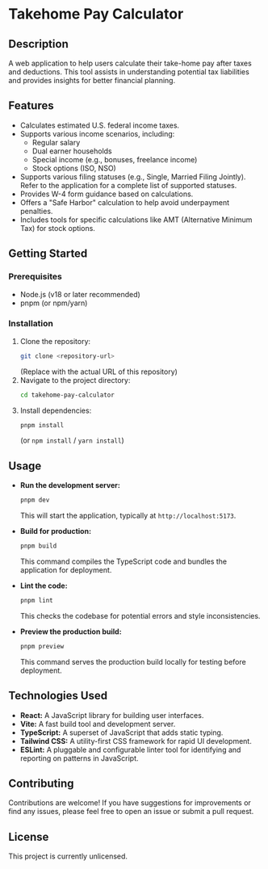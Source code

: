 # Takehome Pay Calculator

## Description
A web application to help users calculate their take-home pay after taxes and deductions. This tool assists in understanding potential tax liabilities and provides insights for better financial planning.

## Features
*   Calculates estimated U.S. federal income taxes.
*   Supports various income scenarios, including:
    *   Regular salary
    *   Dual earner households
    *   Special income (e.g., bonuses, freelance income)
    *   Stock options (ISO, NSO)
*   Supports various filing statuses (e.g., Single, Married Filing Jointly). Refer to the application for a complete list of supported statuses.
*   Provides W-4 form guidance based on calculations.
*   Offers a "Safe Harbor" calculation to help avoid underpayment penalties.
*   Includes tools for specific calculations like AMT (Alternative Minimum Tax) for stock options.

## Getting Started

### Prerequisites
*   Node.js (v18 or later recommended)
*   pnpm (or npm/yarn)

### Installation
1.  Clone the repository:
    ```bash
    git clone <repository-url>
    ```
    (Replace <repository-url> with the actual URL of this repository)
2.  Navigate to the project directory:
    ```bash
    cd takehome-pay-calculator
    ```
3.  Install dependencies:
    ```bash
    pnpm install
    ```
    (or `npm install` / `yarn install`)

## Usage
*   **Run the development server:**
    ```bash
    pnpm dev
    ```
    This will start the application, typically at `http://localhost:5173`.

*   **Build for production:**
    ```bash
    pnpm build
    ```
    This command compiles the TypeScript code and bundles the application for deployment.

*   **Lint the code:**
    ```bash
    pnpm lint
    ```
    This checks the codebase for potential errors and style inconsistencies.

*   **Preview the production build:**
    ```bash
    pnpm preview
    ```
    This command serves the production build locally for testing before deployment.

## Technologies Used
*   **React:** A JavaScript library for building user interfaces.
*   **Vite:** A fast build tool and development server.
*   **TypeScript:** A superset of JavaScript that adds static typing.
*   **Tailwind CSS:** A utility-first CSS framework for rapid UI development.
*   **ESLint:** A pluggable and configurable linter tool for identifying and reporting on patterns in JavaScript.

## Contributing
Contributions are welcome! If you have suggestions for improvements or find any issues, please feel free to open an issue or submit a pull request.

## License
This project is currently unlicensed.

